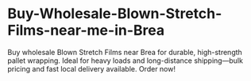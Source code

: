 # Buy-Wholesale-Blown-Stretch-Films-near-me-in-Brea
Buy wholesale Blown Stretch Films near Brea for durable, high-strength pallet wrapping. Ideal for heavy loads and long-distance shipping—bulk pricing and fast local delivery available. Order now!
